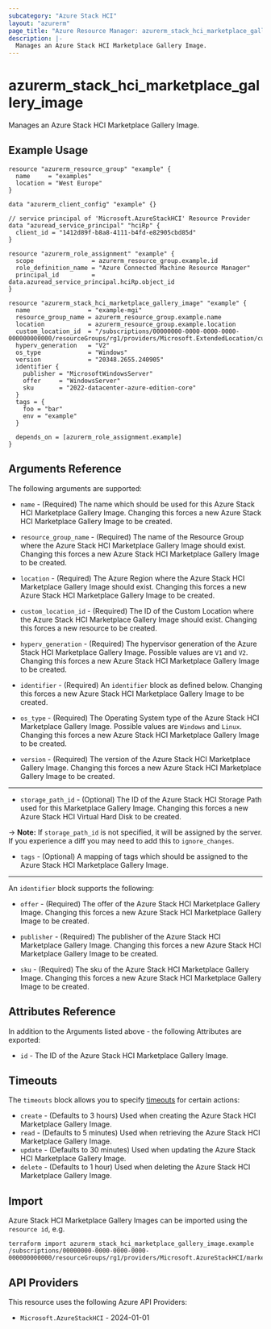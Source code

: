```yaml
---
subcategory: "Azure Stack HCI"
layout: "azurerm"
page_title: "Azure Resource Manager: azurerm_stack_hci_marketplace_gallery_image"
description: |-
  Manages an Azure Stack HCI Marketplace Gallery Image.
---
```


# azurerm_stack_hci_marketplace_gallery_image

Manages an Azure Stack HCI Marketplace Gallery Image.

## Example Usage

```hcl
resource "azurerm_resource_group" "example" {
  name     = "examples"
  location = "West Europe"
}

data "azurerm_client_config" "example" {}

// service principal of 'Microsoft.AzureStackHCI' Resource Provider
data "azuread_service_principal" "hciRp" {
  client_id = "1412d89f-b8a8-4111-b4fd-e82905cbd85d"
}

resource "azurerm_role_assignment" "example" {
  scope                = azurerm_resource_group.example.id
  role_definition_name = "Azure Connected Machine Resource Manager"
  principal_id         = data.azuread_service_principal.hciRp.object_id
}

resource "azurerm_stack_hci_marketplace_gallery_image" "example" {
  name                = "example-mgi"
  resource_group_name = azurerm_resource_group.example.name
  location            = azurerm_resource_group.example.location
  custom_location_id  = "/subscriptions/00000000-0000-0000-0000-000000000000/resourceGroups/rg1/providers/Microsoft.ExtendedLocation/customLocations/cl1"
  hyperv_generation   = "V2"
  os_type             = "Windows"
  version             = "20348.2655.240905"
  identifier {
    publisher = "MicrosoftWindowsServer"
    offer     = "WindowsServer"
    sku       = "2022-datacenter-azure-edition-core"
  }
  tags = {
    foo = "bar"
    env = "example"
  }

  depends_on = [azurerm_role_assignment.example]
}
```

## Arguments Reference

The following arguments are supported:

* `name` - (Required) The name which should be used for this Azure Stack HCI Marketplace Gallery Image. Changing this forces a new Azure Stack HCI Marketplace Gallery Image to be created.

* `resource_group_name` - (Required) The name of the Resource Group where the Azure Stack HCI Marketplace Gallery Image should exist. Changing this forces a new Azure Stack HCI Marketplace Gallery Image to be created.

* `location` - (Required) The Azure Region where the Azure Stack HCI Marketplace Gallery Image should exist. Changing this forces a new Azure Stack HCI Marketplace Gallery Image to be created.

* `custom_location_id` - (Required) The ID of the Custom Location where the Azure Stack HCI Marketplace Gallery Image should exist. Changing this forces a new resource to be created.

* `hyperv_generation` - (Required) The hypervisor generation of the Azure Stack HCI Marketplace Gallery Image. Possible values are `V1` and `V2`. Changing this forces a new Azure Stack HCI Marketplace Gallery Image to be created.

* `identifier` - (Required) An `identifier` block as defined below. Changing this forces a new Azure Stack HCI Marketplace Gallery Image to be created.

* `os_type` - (Required) The Operating System type of the Azure Stack HCI Marketplace Gallery Image. Possible values are `Windows` and `Linux`. Changing this forces a new Azure Stack HCI Marketplace Gallery Image to be created.

* `version` - (Required) The version of the Azure Stack HCI Marketplace Gallery Image. Changing this forces a new Azure Stack HCI Marketplace Gallery Image to be created.

---

* `storage_path_id` - (Optional) The ID of the Azure Stack HCI Storage Path used for this Marketplace Gallery Image. Changing this forces a new Azure Stack HCI Virtual Hard Disk to be created.

-> **Note:** If `storage_path_id` is not specified, it will be assigned by the server. If you experience a diff you may need to add this to `ignore_changes`.

* `tags` - (Optional) A mapping of tags which should be assigned to the Azure Stack HCI Marketplace Gallery Image.

---

An `identifier` block supports the following:

* `offer` - (Required) The offer of the Azure Stack HCI Marketplace Gallery Image. Changing this forces a new Azure Stack HCI Marketplace Gallery Image to be created.

* `publisher` - (Required) The publisher of the Azure Stack HCI Marketplace Gallery Image. Changing this forces a new Azure Stack HCI Marketplace Gallery Image to be created.

* `sku` - (Required) The sku of the Azure Stack HCI Marketplace Gallery Image. Changing this forces a new Azure Stack HCI Marketplace Gallery Image to be created.

## Attributes Reference

In addition to the Arguments listed above - the following Attributes are exported:

* `id` - The ID of the Azure Stack HCI Marketplace Gallery Image.

## Timeouts

The `timeouts` block allows you to specify [timeouts](https://developer.hashicorp.com/terraform/language/resources/configure#define-operation-timeouts) for certain actions:

* `create` - (Defaults to 3 hours) Used when creating the Azure Stack HCI Marketplace Gallery Image.
* `read` - (Defaults to 5 minutes) Used when retrieving the Azure Stack HCI Marketplace Gallery Image.
* `update` - (Defaults to 30 minutes) Used when updating the Azure Stack HCI Marketplace Gallery Image.
* `delete` - (Defaults to 1 hour) Used when deleting the Azure Stack HCI Marketplace Gallery Image.

## Import

Azure Stack HCI Marketplace Gallery Images can be imported using the `resource id`, e.g.

```shell
terraform import azurerm_stack_hci_marketplace_gallery_image.example /subscriptions/00000000-0000-0000-0000-000000000000/resourceGroups/rg1/providers/Microsoft.AzureStackHCI/marketplaceGalleryImages/image1
```

## API Providers
<!-- This section is generated, changes will be overwritten -->
This resource uses the following Azure API Providers:

* `Microsoft.AzureStackHCI` - 2024-01-01

